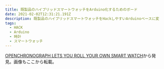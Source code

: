```yaml
---
title: 既製品のハイブリッドスマートウォッチをArduino化するためのボード
date: 2021-02-02T12:31:21.191Z
description: 既製品のハイブリッドスマートウォッチをHackしやすいArduinoベースに変更するための改造用ボードを紹介します。
tags:
  - HACK
  - Arduino
  - 時計
  - スマートウォッチ
---
```

[OPENCHRONOGRAPH LETS YOU ROLL YOUR OWN SMART WATCH](https://hackaday.com/2020/02/26/openchronograph-lets-you-roll-your-own-smart-watch/)から発見。画像もここから転載。
